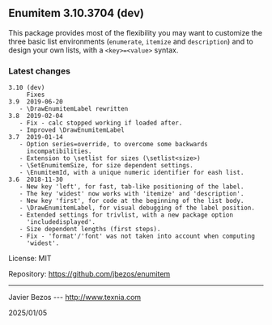 ## Enumitem 3.10.3704 (dev)

This package provides most of the flexibility you may want to customize
the three basic list environments (`enumerate`, `itemize` and
`description`) and to design your own lists, with a `<key>=<value>`
syntax.

### Latest changes

```
3.10 (dev)
     Fixes
3.9  2019-06-20
   - \DrawEnumitemLabel rewritten
3.8  2019-02-04
   - Fix - calc stopped working if loaded after.
   - Improved \DrawEnumitemLabel
3.7  2019-01-14
   - Option series=override, to overcome some backwards
     incompatibilities.
   - Extension to \setlist for sizes (\setlist<size>)
   - \SetEnumitemSize, for size dependent settings.
   - \EnumitemId, with a unique numeric identifier for eash list.
3.6  2018-11-30
   - New key 'left', for fast, tab-like positioning of the label.
   - The key 'widest' now works with 'itemize' and 'description'.
   - New key 'first', for code at the beginning of the list body.
   - \DrawEnumitemLabel, for visual debugging of the label position.
   - Extended settings for trivlist, with a new package option 
     'includedisplayed'.
   - Size dependent lengths (first steps).
   - Fix - 'format'/'font' was not taken into account when computing 
     'widest'.
```

License:     MIT

Repository:  https://github.com/jbezos/enumitem

________
Javier Bezos --- http://www.texnia.com

2025/01/05
